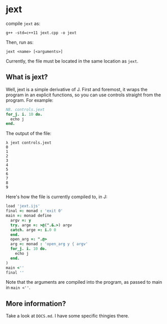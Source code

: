 # jext 

compile `jext` as:

    g++ -std=c++11 jext.cpp -o jext

Then, run as:

    jext <name> [<arguments>]

Currently, the file must be located in the same location as `jext`.

## What is jext?

Well, jext is a simple derivative of J. First and foremost, it wraps the program in an explicit functions, so you can use controls straight from the program. For example:

```j
NB. controls.jext
for_j. i. 10 do.
  echo j
end.
```

The output of the file:

```
λ jext controls.jext
0
1
2
3
4
5
6
7
8
9
```

Here's how the file is currently compiled to, in J:

```j
load 'jext.ijs'
final =: monad : 'exit 0'
main =: monad define
  argv =: y
  try. arge =: >@(".&.>) argv
  catch. arge =: i.0 0
  end.
  open_arg =: ".@>
  arg =: monad : 'open_arg y { argv'
  for_j. i. 10 do.
    echo j
  end.
)
main <''
final ''
```

Note that the arguments are compiled into the program, as passed to main in `main <''`.

## More information?

Take a look at `DOCS.md`. I have some specific thingies there.